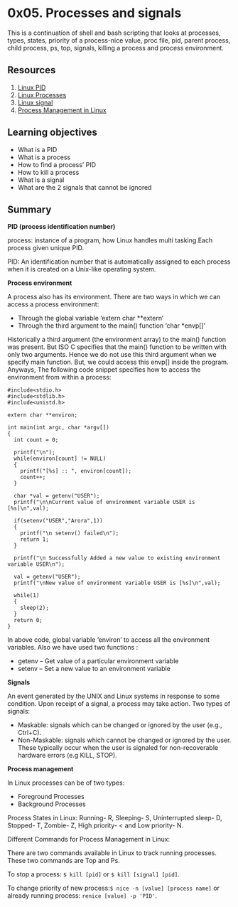 # 0x05. Processes and signals
This is a continuation of shell and bash scripting that looks at processes, types, states, priority of a process-nice value, proc file, pid, parent process, child process, ps, top, signals, killing a process and process environment.

## Resources
1. [Linux PID](https://www.linfo.org/pid.html)
2. [Linux Processes](https://www.thegeekstuff.com/2012/03/linux-processes-environment/)
3. [Linux signal](https://www.educative.io/answers/what-are-linux-signals)
4. [Process Management in Linux](https://www.digitalocean.com/community/tutorials/process-management-in-linux)

## Learning objectives

- What is a PID
- What is a process
- How to find a process’ PID
- How to kill a process
- What is a signal
- What are the 2 signals that cannot be ignored

## Summary
**PID (process identification number)**

process: instance of a program, how Linux handles multi tasking.Each process given unique PID.

PID: An identification number that is automatically assigned to each process when it is created on a Unix-like operating system.

**Process environment**

A process also has its environment. There are two ways in which we can access a process environment:
- Through the global variable ‘extern char **extern‘
- Through the third argument to the main() function ‘char *envp[]’

Historically a third argument (the environment array) to the main() function was present. But ISO C specifies that the main() function to be written with only two arguments. Hence we do not use this third argument when we specify main function. But, we could access this envp[] inside the program. Anyways, The following code snippet specifies how to access the environment from within a process:
```
#include<stdio.h>
#include<stdlib.h>
#include<unistd.h>

extern char **environ;

int main(int argc, char *argv[])
{
  int count = 0;

  printf("\n");
  while(environ[count] != NULL)
  {
    printf("[%s] :: ", environ[count]);
    count++;
  }

  char *val = getenv("USER");
  printf("\n\nCurrent value of environment variable USER is [%s]\n",val);

  if(setenv("USER","Arora",1))
  {
    printf("\n setenv() failed\n");
    return 1;
  }

  printf("\n Successfully Added a new value to existing environment variable USER\n");

  val = getenv("USER");
  printf("\nNew value of environment variable USER is [%s]\n",val);

  while(1)
  {
    sleep(2);
  }
  return 0;
}
```
In above code, global variable ‘environ’ to access all the environment variables. Also we have used two functions :

- getenv – Get value of a particular environment variable
- setenv – Set a new value to an environment variable

**Signals**

An event generated by the UNIX and Linux systems in response to some condition. Upon receipt of a signal, a process may take action. Two types of signals:

- Maskable: signals which can be changed or ignored by the user (e.g., Ctrl+C).
- Non-Maskable: signals which cannot be changed or ignored by the user. These typically occur when the user is signaled for non-recoverable hardware errors (e.g KILL, STOP).

**Process management**

In Linux processes can be of two types:
- Foreground Processes
- Background Processes

Process States in Linux: Running- R, Sleeping- S, Uninterrupted sleep- D, Stopped- T, Zombie- Z, High priority- < and Low priority- N.

Different Commands for Process Management in Linux:

There are two commands available in Linux to track running processes. These two commands are Top and Ps.

To stop a process: ```$ kill [pid]``` or ```$ kill [signal] [pid]```.

To change priority of new process:```$ nice -n [value] [process name]``` or already running process: ```renice [value] -p 'PID'```.
